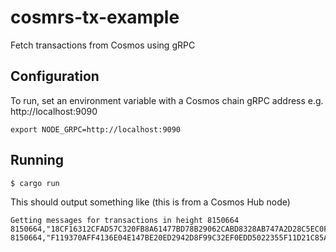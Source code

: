 # cosmrs-tx-example

Fetch transactions from Cosmos using gRPC

## Configuration

To run, set an environment variable with a Cosmos chain gRPC address e.g. http://localhost:9090

`export NODE_GRPC=http://localhost:9090`

## Running

`$ cargo run`

This should output something like (this is from a Cosmos Hub node)

```
Getting messages for transactions in height 8150664
8150664,"18CF16312CFAD57C320FB8A61477BD78B29062CABD8328AB747A2D28C5EC0F0A","MsgUpdateClient|MsgRecvPacket"
8150664,"F119370AFF4136E04E147BE20ED2942D8F99C32EF0EDD5022355F11D21C85A9F","MsgSend"
```